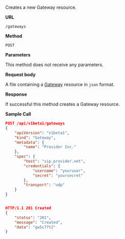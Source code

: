 Creates a new Gateway resource.

**URL**

`/gateways`

**Method**

`POST`

**Parameters**

This method does not receive any parameters.

**Request body**

A file containing a [Gateway](/configuration/gateways) resource in `json` format.

**Response**

If successful this method creates a Gateway resource.

**Sample Call**

```json
POST /api/v1beta1/gateways
{
	"apiVersion": "v1beta1",
	"kind": "Gateway",
	"metadata": {
		"name": "Provider Inc."
	},
	"spec": {
		"host": "sip.provider.net",
		"credentials": {
			"username": "youruser",
			"secret": "yoursecret"
		},
		"transport": "udp"
	}
}


HTTP/1.1 201 Created
{
	"status": "201",
	"message": "Created",
	"data": "gw5c77t2"
}
```

